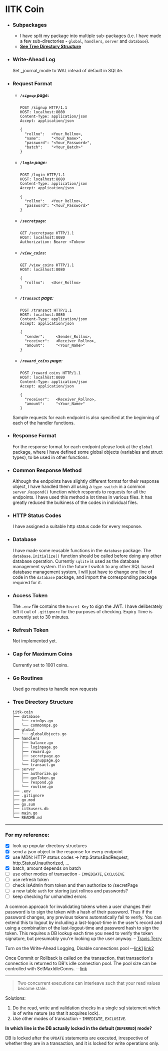 # IITK Coin

- ### Subpackages
  - I have split my package into multiple sub-packages (i.e. I have made a few sub-directories - `global`, `handlers`, `server` and `database`).
  - **[See Tree Directory Structure](https://github.com/AsishMandoi/iitk-coin#tree-directory-structure)**

- ### Write-Ahead Log
  Set _journal_mode to WAL intead of default in SQLite.

- ### Request Format
  - ##### `/signup` page:
    ```http
    POST /signup HTTP/1.1
    HOST: localhost:8080
    Content-Type: application/json
    Accept: application/json

    {
      "rollno":   <Your_Rollno>,
      "name":     "<Your_Name>",
      "password": "<Your_Password>",
      "batch":    "<Your_Batch>"
    }
    ```
  - ##### `/login` page:
    ```http
    POST /login HTTP/1.1
    HOST: localhost:8080
    Content-Type: application/json
    Accept: application/json

    {
      "rollno":   <Your_Rollno>,
      "password": "<Your_Password>"
    }
    ```
  - ##### `/secretpage`:
    ```http
    GET /secretpage HTTP/1.1
    HOST: localhost:8080
    Authorization: Bearer <Token>
    ```
  - ##### `/view_coins`:
    ```http
    GET /view_coins HTTP/1.1
    HOST: localhost:8080
    
    {
      "rollno":   <User_Rollno>
    }
    ```
  - ##### `/transact` page:
    ```http
    POST /transact HTTP/1.1
    HOST: localhost:8080
    Content-Type: application/json
    Accept: application/json

    {
      "sender":     <Sender_Rollno>,
      "receiver":   <Receiver_Rollno>,
      "amount":     "<Your_Name>"
    }
    ```
  - ##### `/reward_coins` page:
    ```http
    POST /reward_coins HTTP/1.1
    HOST: localhost:8080
    Content-Type: application/json
    Accept: application/json

    {
      "receiver":   <Receiver_Rollno>,
      "amount":     "<Your_Name>"
    }
    ```
  Sample requests for each endpoint is also specified at the beginning of each of the handler functions.

- ### Response Format
  For the response format for each endpoint please look at the `global` package, where I have defined some global objects (variables and struct types), to be used in other functions.

- ### Common Response Method
  Although the endpoints have slightly different format for their response object, I have handled them all using a `type-switch` in a common `server.Respond()` function which responds to requests for all the endpoints. I have used this method a lot times in various files. It has greatly reduced the bulkiness of the codes in individual files.

- ### HTTP Status Codes
  I have assigned a suitable http status code for every response.

- ### Database
  I have made some reusable functions in the `database` package. The `database.Initialize()` function should be called before doing any other database operation. Currently `sqlite` is used as the database management system. If in the future I switch to any other SQL based database management system, I will just have to change one line of code in the `database` package, and import the corresponding package required for it.

- ### Access Token
  The `.env` file contains the `Secret Key` to sign the JWT. I have deliberately left it out of `.gitignore` for the purposes of checking.
  Expiry Time is currently set to 30 minutes.

- ### Refresh Token
  Not implemented yet.

- ### Cap for Maximum Coins
  Currently set to 1001 coins.

- ### Go Routines
  Used go routines to handle new requests

- ### Tree Directory Structure
  ```
  iitk-coin
  ├── database
  │   └── coinOps.go
  │   └── commonOps.go
  ├── global
  │   └── globalObjects.go
  ├── handlers
  │   ├── balance.go
  │   ├── loginpage.go
  │   ├── reward.go
  │   ├── secretpage.go
  │   └── signuppage.go
  │   └── transact.go
  ├── server
  │   ├── authorize.go
  │   ├── genToken.go
  │   └── respond.go
  │   └── routine.go
  ├── .env
  ├── .gitignore
  ├── go.mod
  ├── go.sum
  ├── iitkusers.db
  ├── main.go
  └── README.md
  ```
---
### For my reference:
- [x] look up popular directory structures
- [x] send a json object in the response for every endpoint
- [x] use MDN: HTTP status codes -> http.StatusBadRequest, http.StatusUnauthorized, ...
- [x] batch, amount depends on batch
- [ ] use other modes of transaction - `IMMEDIATE`, `EXCLUSIVE`
- [ ] use refresh token
- [ ] check isAdmin from token and then authorize to /secretPage
- [ ] a new table `auth` for storing just rollnos and passwords?
- [ ] keep checking for unhandled errors

A common approach for invalidating tokens when a user changes their password is to sign the token with a hash of their password. Thus if the password changes, any previous tokens automatically fail to verify. You can extend this to logout by including a last-logout-time in the user's record and using a combination of the last-logout-time and password hash to sign the token. This requires a DB lookup each time you need to verify the token signature, but presumably you're looking up the user anyway. – [Travis Terry](https://stackoverflow.com/questions/21978658/invalidating-json-web-tokens/23089839#comment45057142_23089839)

Turn on the Write-Ahead Logging, Disable connections pool --[link1](https://stackoverflow.com/questions/35804884/sqlite-concurrent-writing-performance/35805826)
[link2](https://sqlite.org/wal.html)

Once Commit or Rollback is called on the transaction, that transaction's connection is returned to DB's idle connection pool. The pool size can be controlled with SetMaxIdleConns. --[link](https://golang.org/pkg/database/sql/#DB)

---

> Two concurrent executions can interleave such that your read values become stale.

Solutions:
1. Do the read, write and validation checks in a single sql statement which is of write nature (so that it acquires lock).
2. Use other modes of transaction - `IMMEDIATE`, `EXCLUSIVE`.

**In which line is the DB actually locked in the default (`DEFERRED`) mode?**

  DB is locked after the `UPDATE` statements are executed, irrespective of whether they are in a transaction, and it is locked for write operations only.
